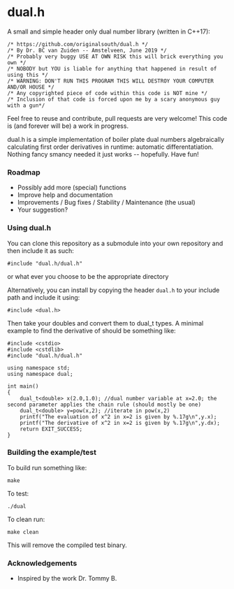 # dual.h
A small and simple header only dual number library (written in C++17):
```
/* https://github.com/originalsouth/dual.h */
/* By Dr. BC van Zuiden -- Amstelveen, June 2019 */
/* Probably very buggy USE AT OWN RISK this will brick everything you own */
/* NOBODY but YOU is liable for anything that happened in result of using this */
/* WARNING: DON'T RUN THIS PROGRAM THIS WILL DESTROY YOUR COMPUTER AND/OR HOUSE */
/* Any copyrighted piece of code within this code is NOT mine */
/* Inclusion of that code is forced upon me by a scary anonymous guy with a gun*/
```
Feel free to reuse and contribute, pull requests are very welcome!
This code is (and forever will be) a work in progress.

dual.h is a simple implementation of boiler plate dual numbers algebraically calculating first order derivatives in runtime: automatic differentatiation.
Nothing fancy smancy needed it just works -- hopefully.
Have fun!

### Roadmap
* Possibly add more (special) functions
* Improve help and documentation
* Improvements / Bug fixes / Stability / Maintenance (the usual)
* Your suggestion?

### Using dual.h
You can clone this repository as a submodule into your own repository and then include it as such:
```
#include "dual.h/dual.h"
```
or what ever you choose to be the appropriate directory

Alternatively, you can install by copying the header `dual.h` to your include path and include it using:
```
#include <dual.h>
```
Then take your doubles and convert them to dual_t types.
A minimal example to find the derivative of should be something like:
```
#include <cstdio>
#include <cstdlib>
#include "dual.h/dual.h"

using namespace std;
using namespace dual;

int main()
{
    dual_t<double> x(2.0,1.0); //dual number variable at x=2.0; the second parameter applies the chain rule (should mostly be one)
    dual_t<double> y=pow(x,2); //iterate in pow(x,2)
    printf("The evaluation of x^2 in x=2 is given by %.17g\n",y.x);
    printf("The derivative of x^2 in x=2 is given by %.17g\n",y.dx);
    return EXIT_SUCCESS;
}
```

### Building the example/test
To build run something like:
```
make
```

To test:
```
./dual
```

To clean run:
```
make clean
```
This will remove the compiled test binary.


### Acknowledgements
* Inspired by the work Dr. Tommy B.
